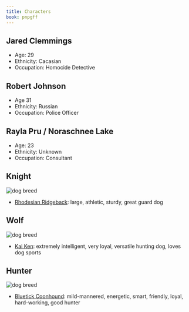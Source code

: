 ```yaml
---
title: Characters
book: pnpgff
---
```

## Jared Clemmings

* Age: 29
* Ethnicity: Cacasian
* Occupation: Homocide Detective

## Robert Johnson

* Age 31
* Ethnicity: Russian
* Occupation: Police Officer

## Rayla Pru / Noraschnee Lake

* Age: 23
* Ethnicity: Unknown
* Occupation: Consultant

## Knight

![dog breed](https://dogbreeds.wiki/uploads/r/rhodesian-ridgeback-photo-6.jpg)

* [Rhodesian Ridgeback](https://www.thesprucepets.com/breed-profile-rhodesian-ridgeback-1117992): large, athletic, sturdy, great guard dog  

## Wolf

![dog breed](https://38vtm736ybavjl8ghz51n2ed-wpengine.netdna-ssl.com/wp-content/uploads/2015/06/Kai-Ken.jpg)

* [Kai Ken](https://www.thesprucepets.com/kai-ken-full-profile-history-and-care-5114582): extremely intelligent, very loyal, versatile hunting dog, loves dog sports

## Hunter

![dog breed](http://cdn.greatdogsite.com/resources/photos/from_owners/Bluetick%20Coonhound-1231516985.jpg)

* [Bluetick Coonhound](https://www.thesprucepets.com/bluetick-coonhound-dog-breed-profile-1117911): mild-mannered, energetic, smart, friendly, loyal, hard-working, good hunter
